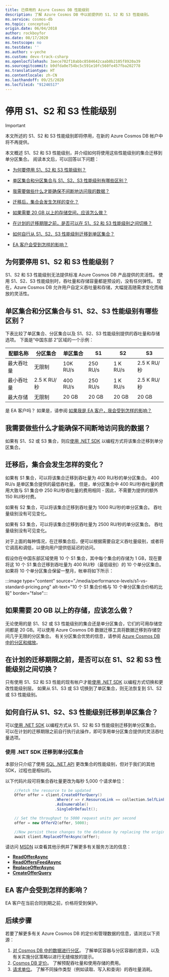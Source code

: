 ```yaml
---
title: 已停用的 Azure Cosmos DB 性能级别
description: 了解 Azure Cosmos DB 中以前提供的 S1、S2 和 S3 性能级别。
ms.service: cosmos-db
ms.topic: conceptual
origin.date: 06/04/2018
author: rockboyfor
ms.date: 08/17/2020
ms.testscope: no
ms.testdate: ''
ms.author: v-yeche
ms.custom: devx-track-csharp
ms.openlocfilehash: 3aece702f18abbc8584642caab0b2105f8920a39
ms.sourcegitcommit: b9dfda0e754bc5c591e10fc560fe457fba202778
ms.translationtype: HT
ms.contentlocale: zh-CN
ms.lasthandoff: 09/25/2020
ms.locfileid: "91246517"
---
```

# <a name="retiring-the-s1-s2-and-s3-performance-levels"></a>停用 S1、S2 和 S3 性能级别

> [!IMPORTANT] 
> 本文所述的 S1、S2 和 S3 性能级别即将停用，在新的 Azure Cosmos DB 帐户中将不再提供。

本文概述 S1、S2 和 S3 性能级别，并介绍如何将使用这些性能级别的集合迁移到单分区集合。 阅读本文后，可以回答以下问题：

- [为何要停用 S1、S2 和 S3 性能级别？](#why-retired)
- [单区集合和分区集合与 S1、S2、S3 性能级别有哪些区别？](#compare)
- [我需要做些什么才能确保不间断地访问我的数据？](#uninterrupted-access)
- [迁移后，集合会发生怎样的变化？](#collection-change)
    
    <!-- Not Available - [How will my billing change after I'm migrated to single partition collections?](#billing-change)-->
    
- [如果需要 20 GB 以上的存储空间，应该怎么做？](#more-storage-needed)
- [在计划的迁移期限之前，是否可以在 S1、S2 和 S3 性能级别之间切换？](#change-before)
- [如何自行从 S1、S2、S3 性能级别迁移到单区集合？](#migrate-diy)
- [EA 客户会受到怎样的影响？](#ea-customer)

<a name="why-retired"></a>

## <a name="why-are-the-s1-s2-and-s3-performance-levels-being-retired"></a>为何要停用 S1、S2 和 S3 性能级别？

S1、S2 和 S3 性能级别无法提供标准 Azure Cosmos DB 产品提供的灵活性。 使用 S1、S2、S3 性能级别时，吞吐量和存储容量都是预设的，没有任何弹性。 现在，Azure Cosmos DB 允许用户自定义吞吐量和存储，大幅提高随需求变化而缩放的灵活性。

<a name="compare"></a>

## <a name="how-do-single-partition-collections-and-partitioned-collections-compare-to-the-s1-s2-s3-performance-levels"></a>单区集合和分区集合与 S1、S2、S3 性能级别有哪些区别？

下表比较了单区集合、分区集合以及 S1、S2、S3 性能级别提供的吞吐量和存储选项。 下面是“中国东部 2”区域的一个示例：

| 配额名称  |分区集合|单区集合|S1|S2|S3|
|---|---|---|---|---|---|
|最大吞吐量|无限制|10K RU/s|250 RU/s|1 K RU/s|2.5 K RU/秒|
|最小吞吐量|2.5 K RU/秒|400 RU/s|250 RU/s|1 K RU/s|2.5 K RU/秒|
|最大存储|无限制|20 GB|20 GB|20 GB|20 GB|

<!-- Not Avaialbel |Price|Throughput: $6 / 100 RU/s<br><br>Storage: $0.25/GB|Throughput: $6 / 100 RU/s<br><br>Storage: $0.25/GB|$25 USD|$50 USD|$100 USD|-->

是 EA 客户吗？ 如果是，请参阅 [如果我是 EA 客户，我会受到怎样的影响？](#ea-customer)

<a name="uninterrupted-access"></a>

## <a name="what-do-i-need-to-do-to-ensure-uninterrupted-access-to-my-data"></a>我需要做些什么才能确保不间断地访问我的数据？

如果有 S1、S2 或 S3 集合，则应[使用 .NET SDK](#migrate-diy) 以编程方式将该集合迁移到单分区集合。 

<a name="collection-change"></a>

## <a name="how-will-my-collection-change-after-the-migration"></a>迁移后，集合会发生怎样的变化？

如果有 S1 集合，可以将该集合迁移到吞吐量为 400 RU/秒的单分区集合。 400 RU/s 是单区集合提供的最低吞吐量。 但是，单分区集合中 400 RU/秒吞吐量的费用大致与 S1 集合中 250 RU/秒吞吐量的费用相同 - 因此，不需要为提供的额外 150 RU/秒付费。

如果有 S2 集合，可以将该集合迁移到吞吐量为 1000 RU/秒的单分区集合。 吞吐量级别没有可见变化。

如果有 S3 集合，可以将该集合迁移到吞吐量为 2500 RU/秒的单分区集合。 吞吐量级别没有可见变化。

对于上面的每种情况，在迁移集合后，便可以根据需要自定义吞吐量级别，或者将它调高和调低，以便向用户提供低延迟的访问。 

<a name="billing-change"></a>

<!--Not Available ## How will my billing change after I migrated to the single partition collections?-->

假设你在中国东部区域使用 10 个 S1 集合，其中每个集合的存储为 1 GB，现在要将这 10 个 S1 集合迁移到吞吐量为 400 RU/秒（最低级别）的 10 个单分区集合。 如果将 10 个单分区集合保留一整月，帐单将如下所示：

:::image type="content" source="./media/performance-levels/s1-vs-standard-pricing.png" alt-text="10 个 S1 集合价格与 10 个单分区集合价格的比较" border="false":::

<a name="more-storage-needed"></a>

## <a name="what-if-i-need-more-than-20-gb-of-storage"></a>如果需要 20 GB 以上的存储，应该怎么做？

无论使用的是 S1、S2 或 S3 性能级别的集合还是单分区集合，它们的可用存储空间都是 20 GB。可以使用 Azure Cosmos DB 数据迁移工具将数据迁移到存储空间几乎无限的分区集合。 有关分区集合优势的信息，请参阅 [Azure Cosmos DB 中的分区和缩放](sql-api-partition-data.md)。 

<a name="change-before"></a>

## <a name="can-i-change-between-the-s1-s2-and-s3-performance-levels-before-the-planned-migration"></a>在计划的迁移期限之前，是否可以在 S1、S2 和 S3 性能级别之间切换？

只有使用 S1、S2 和 S3 性能的现有帐户才能[使用 .NET SDK](#migrate-diy) 以编程方式切换和更改性能级别层。 如果从 S1、S3 或 S3 切换到了单区集合，则无法恢复到 S1、S2 或 S3 性能级别。

<a name="migrate-diy"></a>

## <a name="how-do-i-migrate-from-the-s1-s2-s3-performance-levels-to-single-partition-collections-on-my-own"></a>如何自行从 S1、S2、S3 性能级别迁移到单区集合？

可以[使用 .NET SDK](#migrate-diy) 以编程方式从 S1、S2 和 S3 性能级别迁移到单分区集合。 可以在计划的迁移期限之前自行执行此操作，即可享用单分区集合提供的灵活吞吐量选项。

### <a name="migrate-to-single-partition-collections-by-using-the-net-sdk"></a>使用 .NET SDK 迁移到单分区集合

本部分只介绍了使用 [SQL .NET API](sql-api-sdk-dotnet.md) 更改集合的性能级别，但对于我们的其他 SDK，过程也是相似的。

以下代码片段可将集合吞吐量更改为每秒 5,000 个请求单位：

```csharp
    //Fetch the resource to be updated
    Offer offer = client.CreateOfferQuery()
                      .Where(r => r.ResourceLink == collection.SelfLink)    
                      .AsEnumerable()
                      .SingleOrDefault();

    // Set the throughput to 5000 request units per second
    offer = new OfferV2(offer, 5000);

    //Now persist these changes to the database by replacing the original resource
    await client.ReplaceOfferAsync(offer);
```

请访问 [MSDN](https://docs.azure.cn/dotnet/api/microsoft.azure.documents.client.documentclient) 以查看其他示例并了解更多有关服务方法的信息：

* [**ReadOfferAsync**](https://docs.azure.cn/dotnet/api/microsoft.azure.documents.client.documentclient.readofferasync)
* [**ReadOffersFeedAsync**](https://docs.azure.cn/dotnet/api/microsoft.azure.documents.client.documentclient.readoffersfeedasync)
* [**ReplaceOfferAsync**](https://docs.azure.cn/dotnet/api/microsoft.azure.documents.client.documentclient.replaceofferasync)
* [**CreateOfferQuery**](https://msdn.microsoft.com/library/azure/microsoft.azure.documents.linq.documentqueryable.createofferquery.aspx)

<a name="ea-customer"></a>

## <a name="how-am-i-impacted-if-im-an-ea-customer"></a>EA 客户会受到怎样的影响？

EA 客户在当前合同到期之前，价格将受到保护。

## <a name="next-steps"></a>后续步骤
若要了解更多有关 Azure Cosmos DB 的定价和管理数据的信息，请浏览以下资源：

1. [对 Cosmos DB 中的数据进行分区](sql-api-partition-data.md)。 了解单区容器与分区容器的差异，以及有关实施分区策略以进行无缝缩放的提示。
2. [Cosmos DB 定价](https://www.azure.cn/pricing/details/cosmos-db/)。 了解预配吞吐量和使用存储的费用。
3. [请求单位](request-units.md)。 了解不同操作类型（例如读取、写入和查询）的吞吐量消耗。

<!-- Update_Description: update meta properties, wording update, update link -->